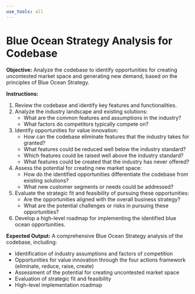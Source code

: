```yaml
---
use_tools: all
---
```

# Blue Ocean Strategy Analysis for Codebase

**Objective:** Analyze the codebase to identify opportunities for creating uncontested market space and generating new demand, based on the principles of Blue Ocean Strategy.

**Instructions:**

1. Review the codebase and identify key features and functionalities.
2. Analyze the industry landscape and existing solutions:
   - What are the common features and assumptions in the industry?
   - What factors do competitors typically compete on?
3. Identify opportunities for value innovation:
   - How can the codebase eliminate features that the industry takes for granted?
   - What features could be reduced well below the industry standard?
   - Which features could be raised well above the industry standard?
   - What features could be created that the industry has never offered?
4. Assess the potential for creating new market space:
   - How do the identified opportunities differentiate the codebase from existing solutions?
   - What new customer segments or needs could be addressed?
5. Evaluate the strategic fit and feasibility of pursuing these opportunities:
   - Are the opportunities aligned with the overall business strategy?
   - What are the potential challenges or risks in pursuing these opportunities?
6. Develop a high-level roadmap for implementing the identified blue ocean opportunities.

**Expected Output:** A comprehensive Blue Ocean Strategy analysis of the codebase, including:
- Identification of industry assumptions and factors of competition
- Opportunities for value innovation through the four actions framework (eliminate, reduce, raise, create)
- Assessment of the potential for creating uncontested market space
- Evaluation of strategic fit and feasibility
- High-level implementation roadmap

